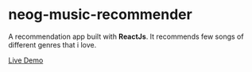 # neog-music-recommender

A recommendation app built with <strong>ReactJs</strong>. It recommends few songs of different genres that i love.

[Live Demo](https://8fcli.csb.app/)
